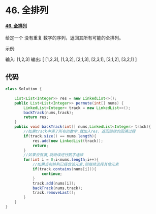 # 46. 全排列

#### [46. 全排列](https://leetcode-cn.com/problems/permutations/)

给定一个 没有重复 数字的序列，返回其所有可能的全排列。

示例:

输入: [1,2,3]
输出:
[
  [1,2,3],
  [1,3,2],
  [2,1,3],
  [2,3,1],
  [3,1,2],
  [3,2,1]
]

## 代码

```java
class Solution {
    
    List<List<Integer>> res = new LinkedList<>();
    public List<List<Integer>> permute(int[] nums) {
        LinkedList<Integer> track = new LinkedList<>();
        backTrack(nums,track);
        return res;
    }
    public void backTrack(int[] nums,LinkedList<Integer> track){
        //如果track中满了所有的数字,就加入res，返回继续的回溯过程
        if(track.size() == nums.length){
            res.add(new LinkedList(track));
            return;
        }
        //如果没有满,就继续进行数字选择
        for(int i = 0;i<nums.length;i++){
            //如果当前排列已经含该元素,则继续选择其他元素
            if(track.contains(nums[i])){
                continue;
            }
            track.add(nums[i]);
            backTrack(nums,track);
            track.removeLast();
        }
    }
}
```

